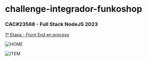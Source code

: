 # challenge-integrador-funkoshop
### CAC#23568 - Full Stack NodeJS 2023

[1º Etapa - Front End en proceso](https://challenge-integrador-funkoshop.vercel.app)<br>

![HOME](https://github.com/sgvcode/challenge-integrador-funkoshop/assets/106033066/996d9a4a-1536-4016-a102-4512decf9065)

![ITEM](https://github.com/sgvcode/challenge-integrador-funkoshop/assets/106033066/2127e7d3-fef7-42c4-9ee3-5ffc449ba544)
